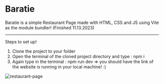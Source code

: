 # Baratie
Baratie is a simple Restaurant Page made with HTML, CSS and JS using Vite as the module bundler!
(Finished 11.13.2023)
_________________
Steps to set up!
1. Clone the project to your folder
2. Open the terminal of the cloned project directory and type : npm i
3. Again type in the terminal : npm run dev => you should have the link of the website is running in your local machine! :)
   
![restaurant-page](https://github.com/thaph03/Restaurant-Page/assets/107070673/1d7ec126-0262-4d00-9414-2919bef6b016)
